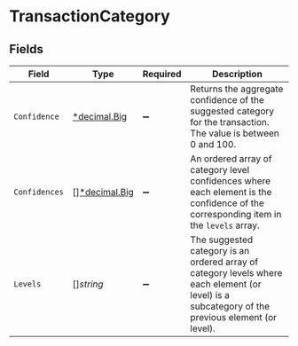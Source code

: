 # TransactionCategory


## Fields

| Field                                                                                                                                            | Type                                                                                                                                             | Required                                                                                                                                         | Description                                                                                                                                      |
| ------------------------------------------------------------------------------------------------------------------------------------------------ | ------------------------------------------------------------------------------------------------------------------------------------------------ | ------------------------------------------------------------------------------------------------------------------------------------------------ | ------------------------------------------------------------------------------------------------------------------------------------------------ |
| `Confidence`                                                                                                                                     | [*decimal.Big](https://pkg.go.dev/github.com/ericlagergren/decimal#Big)                                                                          | :heavy_minus_sign:                                                                                                                               | Returns the aggregate confidence of the suggested category for the transaction. The value is between 0 and 100.                                  |
| `Confidences`                                                                                                                                    | [][*decimal.Big](https://pkg.go.dev/github.com/ericlagergren/decimal#Big)                                                                        | :heavy_minus_sign:                                                                                                                               | An ordered array of category level confidences where each element is the confidence of the corresponding item in the `levels` array.             |
| `Levels`                                                                                                                                         | []*string*                                                                                                                                       | :heavy_minus_sign:                                                                                                                               | The suggested category is an ordered array of category levels where each element (or level) is a subcategory of the previous element (or level). |